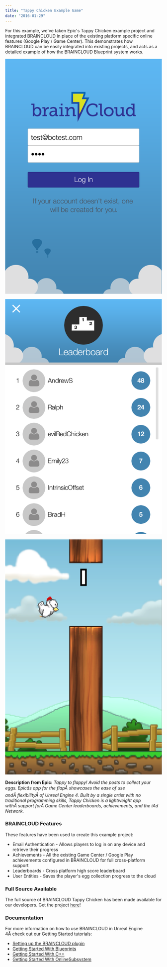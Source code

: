 ```yaml
---
title: "Tappy Chicken Example Game"
date: "2016-01-29"
---
```


For this example, we've taken Epic's Tappy Chicken example project and integrated BRAINCLOUD in place of the existing platform specific online features (Google Play / Game Center). This demonstrates how BRAINCLOUD can be easily integrated into existing projects, and acts as a detailed example of how the BRAINCLOUD Blueprint system works.

[![BC_TappyChicken_Auth](images/BC_TappyChicken_Auth.png)](images/BC_TappyChicken_Auth.png)

[![BC_TappyChicken_LB](images/BC_TappyChicken_LB.png)](images/BC_TappyChicken_LB.png)

[![BC_TappyChicken_Game](images/BC_TappyChicken_Game.png)](images/BC_TappyChicken_Game.png)

**Description from Epic:** _Tappy to flappy! Avoid the posts to collect your eggs. Epicâs app for the flapÂ showcases the ease of use andÂ flexibilityÂ of Unreal Engine 4. Built by a single artist with no traditional programming skills, Tappy Chicken is a lightweight app withÂ support forÂ Game Center leaderboards, achievements, and the iAd Network._

### BRAINCLOUD Features

These features have been used to create this example project:

- Email Authentication - Allows players to log in on any device and retrieve their progress
- Achievements - All the existing Game Center / Google Play achievements configured in BRAINCLOUD for full cross-platform support
- Leaderboards - Cross platform high score leaderboard
- User Entities - Saves the player's egg collection progress to the cloud

### Full Source Available

The full source of BRAINCLOUD Tappy Chicken has been made available for our developers. Get the project [here](https://sharedprod.braincloudservers.com/s3/BRAINCLOUDExamples/unreal/BC_TappyChicken_1.0.0_168245.zip)!

### Documentation

For more information on how to use BRAINCLOUD in Unreal Engine 4Â check out our Getting Started tutorials:

- [Setting up the BRAINCLOUD plugin](/learn/sdk-tutorials/unreal-tutorials/setting-up-the-braincloud-plugin/)
- [Getting Started With Blueprints](/learn/sdk-tutorials/unreal-tutorials/getting-started-with-blueprints/)
- [Getting Started With C++](/learn/sdk-tutorials/unreal-tutorials/getting-started-with-cpp/)
- [Getting Started With OnlineSubsystem](/learn/sdk-tutorials/unreal-tutorials/getting-started-with-the-online-subsystem/)
